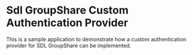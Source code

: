 # Sdl GroupShare Custom Authentication Provider

This is a sample application to demonstrate how a custom authentication provider for SDL GroupShare can be implemented.


